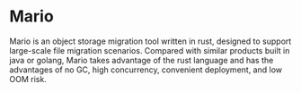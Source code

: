 # Mario
Mario is an object storage migration tool written in rust, designed to support large-scale file migration scenarios. Compared with similar products built in java or golang, Mario takes advantage of the rust language and has the advantages of no GC, high concurrency, convenient deployment, and low OOM risk.
